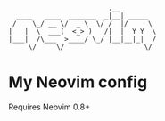 
```

                         .__         
  ____   ____  _______  _|__| _____  
 /    \_/ __ \/  _ \  \/ /  |/     \ 
|   |  \  ___(  <_> )   /|  |  Y Y  \
|___|  /\___  >____/ \_/ |__|__|_|  /
     \/     \/                    \/ 
```

# My Neovim config

Requires Neovim 0.8+
